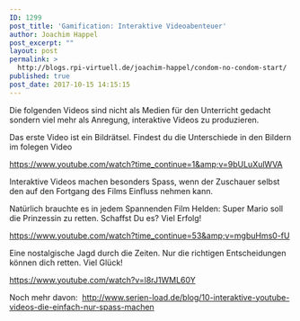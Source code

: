 ```yaml
---
ID: 1299
post_title: 'Gamification: Interaktive Videoabenteuer'
author: Joachim Happel
post_excerpt: ""
layout: post
permalink: >
  http://blogs.rpi-virtuell.de/joachim-happel/condom-no-condom-start/
published: true
post_date: 2017-10-15 14:15:15
---
```

Die folgenden Videos sind nicht als Medien für den Unterricht gedacht sondern viel mehr als Anregung, interaktive Videos zu produzieren.

Das erste Video ist ein Bildrätsel. Findest du die Unterschiede in den Bildern im folegen Video

https://www.youtube.com/watch?time_continue=1&amp;v=9bULuXulWVA
&nbsp;

Interaktive Videos machen besonders Spass, wenn der Zuschauer selbst den auf den Fortgang des Films Einfluss nehmen kann.

Natürlich brauchte es in jedem Spannenden Film Helden: Super Mario soll die Prinzessin zu retten. Schaffst Du es? Viel Erfolg! 

https://www.youtube.com/watch?time_continue=53&amp;v=mgbuHms0-fU

Eine nostalgische Jagd durch die Zeiten. Nur die richtigen Entscheidungen können dich retten. Viel Glück!

https://www.youtube.com/watch?v=l8rJ1WML60Y

Noch mehr davon:  <a href="http://www.serien-load.de/blog/10-interaktive-youtube-videos-die-einfach-nur-spass-machen/">http://www.serien-load.de/blog/10-interaktive-youtube-videos-die-einfach-nur-spass-machen</a>

&nbsp;